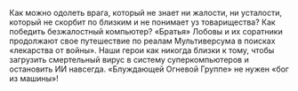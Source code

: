 <!--2025-05-12 00:38:39--><!--pdate:-->
Как можно одолеть врага, который не знает ни жалости, ни усталости, который не скорбит по близким и не понимает уз товарищества? Как победить безжалостный компьютер?
«Братья» Лобовы и их соратники продолжают свое путешествие по реалам Мультиверсума в поисках «лекарства от войны». Наши герои как никогда близки к тому, чтобы загрузить смертельный вирус в систему суперкомпьютеров и остановить ИИ навсегда.
«Блуждающей Огневой Группе» не нужен «бог из машины»!